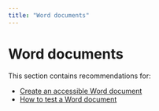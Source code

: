 ```yaml
---
title: "Word documents"
---
```


# Word documents

This section contains recommendations for:
- [Create an accessible Word document](./word-create.html)
- [How to test a Word document](./word-test.html)
